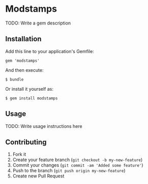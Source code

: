 # Modstamps

TODO: Write a gem description

## Installation

Add this line to your application's Gemfile:

    gem 'modstamps'

And then execute:

    $ bundle

Or install it yourself as:

    $ gem install modstamps

## Usage

TODO: Write usage instructions here

## Contributing

1. Fork it
2. Create your feature branch (`git checkout -b my-new-feature`)
3. Commit your changes (`git commit -am 'Added some feature'`)
4. Push to the branch (`git push origin my-new-feature`)
5. Create new Pull Request

